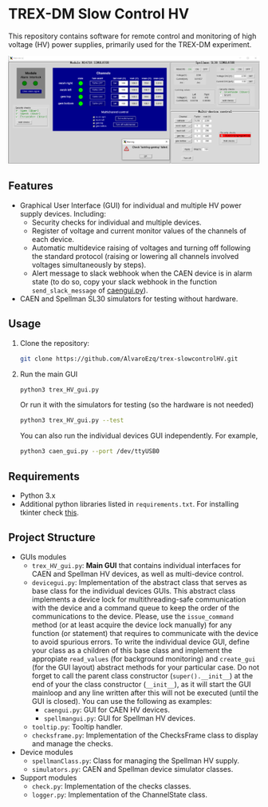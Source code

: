 # TREX-DM Slow Control HV

This repository contains software for remote control and monitoring of high voltage (HV) power supplies, primarily used for the TREX-DM experiment.

![CAEN HV power supply GUI.](docs/maingui_withfailedcheck.PNG)

## Features
- Graphical User Interface (GUI) for individual and multiple HV power supply devices. Including:
   - Security checks for individual and multiple devices.
   - Register of voltage and current monitor values of the channels of each device.
   - Automatic multidevice raising of voltages and turning off following the standard protocol (raising or lowering all channels involved voltages simultaneously by steps).
   - Alert message to slack webhook when the CAEN device is in alarm state (to do so, copy your slack webhook in the function `send_slack_message` of [caengui.py](caengui.py)).
- CAEN and Spellman SL30 simulators for testing without hardware.

## Usage

1. Clone the repository:
   ```bash
   git clone https://github.com/AlvaroEzq/trex-slowcontrolHV.git
   ```
2. Run the main GUI
   ```bash
   python3 trex_HV_gui.py
   ```
   Or run it with the simulators for testing (so the hardware is not needed)
   ```bash
   python3 trex_HV_gui.py --test
   ```
   You can also run the individual devices GUI independently. For example,
   ```bash
   python3 caen_gui.py --port /dev/ttyUSB0
   ```

## Requirements

- Python 3.x
- Additional python libraries listed in `requirements.txt`. For installing tkinter check [this](https://stackoverflow.com/a/74607246).

## Project Structure

- GUIs modules
   - `trex_HV_gui.py`: **Main GUI** that contains individual interfaces for CAEN and Spellman HV devices, as well as multi-device control.
   - `devicegui.py`: Implementation of the abstract class that serves as base class for the individual devices GUIs. This abstract class implements a device lock for multithreading-safe communication with the device and a command queue to keep the order of the communications to the device. Please, use the `issue_command` method (or at least acquire the device lock manually) for any function (or statement) that requires to communicate with the device to avoid spurious errors. To write the individual device GUI, define your class as a children of this base class and implement the appropiate `read_values` (for background monitoring) and `create_gui` (for the GUI layout) abstract methods for your particular case. Do not forget to call the parent class constructor (`super().__init__`) at the end of your the class constructor (`__init__`), as it will start the GUI mainloop and any line written after this will not be executed (until the GUI is closed). You can use the following as examples:
      - `caengui.py`: GUI for CAEN HV devices.
      - `spellmangui.py`: GUI for Spellman HV devices.
   - `tooltip.py`: Tooltip handler.
   - `checksframe.py`: Implementation of the ChecksFrame class to display and manage the checks.
- Device modules
   - `spellmanClass.py`: Class for managing the Spellman HV supply.
   - `simulators.py`: CAEN and Spellman device simulator classes.
- Support modules
   - `check.py`: Implementation of the checks classes.
   - `logger.py`: Implementation of the ChannelState class.
